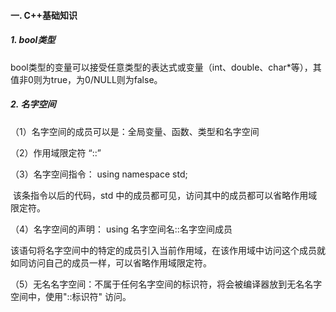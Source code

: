 #### 一. C++基础知识

##### 1. bool类型

​	bool类型的变量可以接受任意类型的表达式或变量（int、double、char*等），其值非0则为true，为0/NULL则为false。

##### 2. 名字空间

（1）名字空间的成员可以是：全局变量、函数、类型和名字空间

（2）作用域限定符 “::”

（3）名字空间指令： using namespace std;

​	该条指令以后的代码，std 中的成员都可见，访问其中的成员都可以省略作用域限定符。

（4）名字空间的声明： using 名字空间名::名字空间成员

​	该语句将名字空间中的特定的成员引入当前作用域，在该作用域中访问这个成员就如同访问自己的成员一样，可以省略作用域限定符。

（5）无名名字空间：不属于任何名字空间的标识符，将会被编译器放到无名名字空间中，使用"::标识符" 访问。











